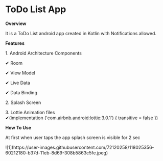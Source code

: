 # ToDo List App

<strong>Overview</strong>
<p>It is a ToDo List android app created in Kotlin with Notifications allowed. </p>
 
 <strong>Features</strong>
<p>1. Android Architecture Components </p>
       <p>✔ Room<br></p>
       <p>✔ View Model</p>
       <p>✔ Live Data</p>
       <p>✔ Data Binding</p>
<p>2. Splash Screen </p>    
<p>3. Lottie Animation files <br> ✔(implementation ('com.airbnb.android:lottie:3.0.1') { transitive = false })</p>

<strong>How To Use</strong>
<p>At first when user taps the app splash screen is visible for 2 sec</p>
![1](https://user-images.githubusercontent.com/72120258/118025356-60212180-b37d-11eb-8d69-308b5863c5fe.jpeg)
